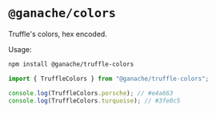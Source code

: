 # `@ganache/colors`

Truffle's colors, hex encoded.

Usage:

```bash
npm install @ganache/truffle-colors
```

```typescript
import { TruffleColors } from "@ganache/truffle-colors";

console.log(TruffleColors.porsche); // #e4a663
console.log(TruffleColors.turquoise); // #3fe0c5
```
